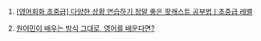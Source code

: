 1. [[영어회화 초중급] 다양한 상황 연습하기 정말 좋은 팟캐스트 공부법ㅣ초중급 레벨](https://youtu.be/a51E4Ypvi_A)

2. [원어민이 배우는 방식 그대로, 영어를 배운다면?](https://youtu.be/CFyQ3w7FQ6o)